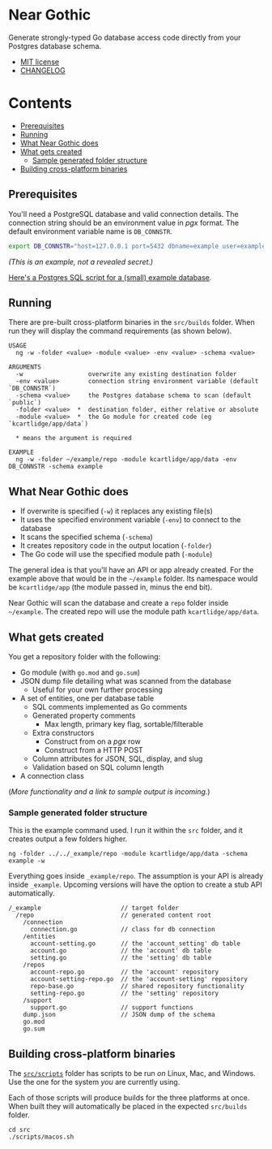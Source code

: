 # Near Gothic

Generate strongly-typed Go database access code directly from your Postgres database schema.

- [MIT license](./LICENSE)
- [CHANGELOG](./CHANGELOG.md)

# Contents

- [Prerequisites](#prerequisites)
- [Running](#running)
- [What Near Gothic does](#what-near-gothic-does)
- [What gets created](#what-gets-created)
  - [Sample generated folder structure](#sample-generated-folder-structure)
- [Building cross-platform binaries](#building-cross-platform-binaries)

## Prerequisites

You'll need a PostgreSQL database and valid connection details.
The connection string should be an environment value in *pgx* format.
The default environment variable name is `DB_CONNSTR`.

``` sh
export DB_CONNSTR="host=127.0.0.1 port=5432 dbname=example user=example password=example sslmode=disable"
```

*(This is an example, not a revealed secret.)*

[Here's a Postgres SQL script for a (small) example database](./postgres.sql).

## Running

There are pre-built cross-platform binaries in the `src/builds` folder.
When run they will display the command requirements (as shown below).

```
USAGE
  ng -w -folder <value> -module <value> -env <value> -schema <value>

ARGUMENTS
  -w                  overwrite any existing destination folder
  -env <value>        connection string environment variable (default `DB_CONNSTR`)
  -schema <value>     the Postgres database schema to scan (default `public`)
  -folder <value>  *  destination folder, either relative or absolute
  -module <value>  *  the Go module for created code (eg `kcartlidge/app/data`)

  * means the argument is required

EXAMPLE
  ng -w -folder ~/example/repo -module kcartlidge/app/data -env DB_CONNSTR -schema example
```

## What Near Gothic does

- If overwrite is specified (`-w`) it replaces any existing file(s)
- It uses the specified environment variable (`-env`) to connect to the database
- It scans the specified schema (`-schema`)
- It creates repository code in the output location (`-folder`)
- The Go code will use the specified module path (`-module`)

The general idea is that you'll have an API or app already created.
For the example above that would be in the `~/example` folder.
Its namespace would be `kcartlidge/app` (the module passed in, minus the end bit).

Near Gothic will scan the database and create a `repo` folder inside `~/example`.
The created repo will use the module path `kcartlidge/app/data`.

## What gets created

You get a repository folder with the following:

- Go module (with `go.mod` and `go.sum`)
- JSON dump file detailing what was scanned from the database
  - Useful for your own further processing
- A set of entities, one per database table
  - SQL comments implemented as Go comments
  - Generated property comments
    - Max length, primary key flag, sortable/filterable
  - Extra constructors
    - Construct from on a *pgx* row
    - Construct from a HTTP POST
  - Column attributes for JSON, SQL, display, and slug
  - Validation based on SQL column length
- A connection class

(*More functionality and a link to sample output is incoming.*)

### Sample generated folder structure

This is the example command used.
I run it within the `src` folder, and it creates output a few folders higher.

``` shell
ng -folder ../../_example/repo -module kcartlidge/app/data -schema example -w
```

Everything goes inside `_example/repo`.
The assumption is your API is already inside `_example`.
Upcoming versions will have the option to create a stub API automatically.

```
/_example                      // target folder
  /repo                        // generated content root
    /connection
      connection.go            // class for db connection
    /entities
      account-setting.go       // the 'account_setting' db table
      account.go               // the 'account' db table
      setting.go               // the 'setting' db table
    /repos
      account-repo.go          // the 'account' repository
      account-setting-repo.go  // the 'account-setting' repository
      repo-base.go             // shared repository functionality
      setting-repo.go          // the 'setting' repository
    /support
      support.go               // support functions
    dump.json                  // JSON dump of the schema
    go.mod
    go.sum
```

## Building cross-platform binaries

The [`src/scripts`](./src/scripts) folder has scripts to be run *on* Linux, Mac, and Windows.
Use the one for the system *you* are currently using.

Each of those scripts will produce builds for the three platforms at once.
When built they will automatically be placed in the expected `src/builds` folder.

``` shell
cd src
./scripts/macos.sh
```
